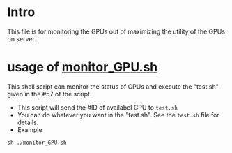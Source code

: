 # Intro
This file is for monitoring the GPUs out of maximizing the utility of the GPUs on server.

# usage of [monitor_GPU.sh](./monitor_GPU.sh)

This shell script can monitor the status of GPUs and execute the "test.sh" given in the #57 of the script.

- This script will send the #ID of availabel GPU to `test.sh`
- You can do whatever you want in the "test.sh". See the `test.sh` file for details.
- Example
```
sh ./monitor_GPU.sh
```
